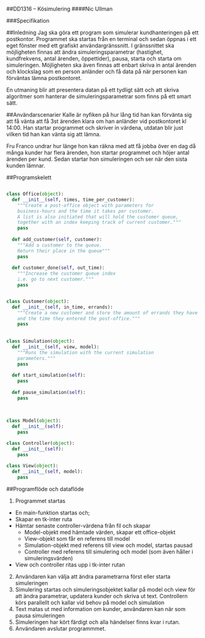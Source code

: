 ##DD1316 – Kösimulering
####Nic Ullman

###Specifikation

##Inledning
Jag ska göra ett program som simulerar kundhanteringen på ett postkontor. Programmet ska startas från en terminal 
och sedan öppnas i ett eget fönster med ett grafiskt användargränssnitt. I gränssnittet ska möjligheten finnas att 
ändra simuleringsparametrar (hastighet, kundfrekvens, antal ärenden, öppettider), pausa, starta och starta om simuleringen. 
Möjligheten ska även finnas att enbart skriva in antal ärenden och klockslag som en person anländer och få data 
på när personen kan förväntas lämna postkontoret.

En utmaning blir att presentera datan på ett tydligt sätt och att skriva algoritmer som hanterar de 
simuleringsparametrar som finns på ett smart sätt.

##Användarscenarier
Kalle är nyfiken på hur lång tid han kan förvänta sig att få vänta att få 3st ärenden klara om han anländer vid 
postkontoret kl 14:00. Han startar programmet och skriver in värdena, utdatan blir just vilken tid han kan vänta sig att lämna.

Fru Franco undrar hur länge hon kan räkna med att få jobba över en dag då många kunder har flera ärenden, 
hon startar programmet och höjer antal ärenden per kund. Sedan startar hon simuleringen och ser när den sista kunden lämnar.

##Programskelett
```python

class Office(object):
  def __init__(self, times, time_per_customer):
    """Create a post-office object with parameters for 
    business-hours and the time it takes per customer.
    A list is also initiated that will hold the customer queue,
    together with an index keeping track of current customer."""
    pass
    
  def add_customer(self, customer):
    """Add a customer to the queue.
    Return their place in the queue"""
    pass
    
  def customer_done(self, out_time):
    """Increase the customer queue index 
    i.e. go to next customer."""
    pass


class Customer(object):
  def __init__(self, in_time, errands):
    """Create a new customer and store the amount of errands they have
    and the time they entered the post-office."""
    pass
    
    
class Simulation(object):
  def __init__(self, view, model):
    """Runs the simulation with the current simulation
    parameters."""
    pass
    
  def start_simulation(self):
    pass
    
  def pause_simulation(self):
    pass
    
    
    
class Model(object):
  def __init__(self):
    pass

class Controller(object):
  def __init__(self):
    pass
    
class View(object):
  def __init__(self, model):
    pass


```

##Programflöde och dataflöde

1. Programmet startas
  * En main-funktion startas och;
  * Skapar en tk-inter ruta
  * Hämtar senaste controller-värdena från fil och skapar 
    * Model-objekt med hämtade värden, skapar ett office-objekt
    * View-objekt som får en referens till model
    * Simulation-objekt med referens till view och model, startas pausad
    * Controller med referens till simulering och model (som även håller i simuleringsvärden)
  * View och controller ritas upp i tk-inter rutan
2. Användaren kan välja att ändra parametrarna först eller starta simuleringen
3. Simulering startas och simuleringsobjektet kallar på model och view för att
   ändra parametrar, updatera kunder och skriva ut text. Controllern körs parallellt 
   och kallar vid behov på model och simulation
4. Text matas ut med information om kunder, användaren kan när som pausa simuleringen
5. Simuleringen har kört färdigt och alla händelser finns kvar i rutan.
6. Användaren avslutar programmmet.
  
